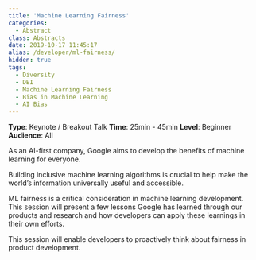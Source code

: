 ```yaml
---
title: 'Machine Learning Fairness'
categories:
  - Abstract
class: Abstracts
date: 2019-10-17 11:45:17
alias: /developer/ml-fairness/
hidden: true
tags:
  - Diversity
  - DEI
  - Machine Learning Fairness
  - Bias in Machine Learning
  - AI Bias
---
```


**Type**: Keynote / Breakout Talk
**Time**: 25min - 45min
**Level**: Beginner
**Audience**: All

<!--more-->

As an AI-first company, Google aims to develop the benefits of machine learning for everyone.

Building inclusive machine learning algorithms is crucial to help make the world’s information universally useful and accessible. 

ML fairness is a critical consideration in machine learning development. This session will present a few lessons Google has learned through our products and research and how developers can apply these learnings in their own efforts. 

This session will enable developers to proactively think about fairness in product development.


